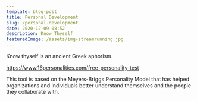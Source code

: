 ```yaml
---
template: blog-post
title: Personal Development
slug: /personal-development
date: 2020-12-09 08:52
description: Know Thyself
featuredImage: /assets/img-streamrunning.jpg
---
```

Know thyself is an ancient Greek aphorism. 

<https://www.16personalities.com/free-personality-test>

This tool is based on the Meyers-Briggs Personality Model that has helped organizations and individuals better understand themselves and the people they collaborate with.
